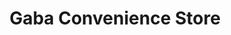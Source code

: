 ---
title: "Gaba Convenience Store"
url: /bishop-auckland/gaba-convenience-store/
shop: convenience
---